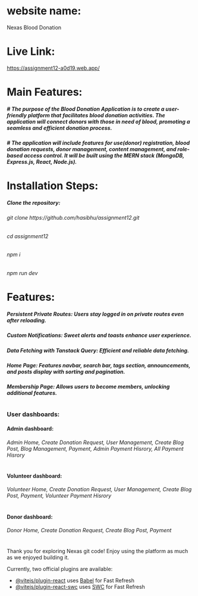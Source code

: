 # website name:
  Nexas Blood Donation
# Live Link: 
https://assignment12-a0d19.web.app/

#

# Main Features: 
<h5> # The purpose of the Blood Donation Application is to create a user-friendly platform that
facilitates blood donation activities. The application will connect donors with those in
need of blood, promoting a seamless and efficient donation process.</h5>

<h5> # The application will include features for use(donor) registration, blood donation
requests, donor management, content management, and role-based access control. It
will be built using the MERN stack (MongoDB, Express.js, React, Node.js).</h5>

# Installation Steps: 
<h5>Clone the repository:</h5>
<h6> git clone https://github.com/hasibhu/assignment12.git</h6>
<h6> cd assignment12</h6>
<h6> npm i</h6>
<h6> npm run dev</h6>



# Features: 
<h5>Persistent Private Routes: Users stay logged in on private routes even after reloading. </h5>
<h5>Custom Notifications: Sweet alerts and toasts enhance user experience. </h5>
<h5>Data Fetching with Tanstack Query: Efficient and reliable data fetching. </h5>
<h5>Home Page: Features navbar, search bar, tags section, announcements, and posts display with sorting and pagination. </h5>
<h5>Membership Page: Allows users to become members, unlocking additional features. </h5>

# 

<h3>User dashboards: </h3>
<h4>Admin dashboard: </h4>
<h6>Admin Home, Create Donation Request, User Management, Create Blog Post,  Blog Management, Payment, Admin Payment Hisrory, All Payment Hisrory  </h6>

# 
<h4>Volunteer dashboard: </h4>
<h6>Volunteer Home, Create Donation Request, User Management, Create Blog Post,   Payment, Volunteer Payment Hisrory</h6>

# 
<h4>Donor dashboard: </h4>
<h6>Donor Home, Create Donation Request,  Create Blog Post,   Payment  </h6>

# 




Thank you for exploring Nexas git code! Enjoy using the platform as much as we enjoyed building it.



Currently, two official plugins are available:

- [@vitejs/plugin-react](https://github.com/vitejs/vite-plugin-react/blob/main/packages/plugin-react/README.md) uses [Babel](https://babeljs.io/) for Fast Refresh
- [@vitejs/plugin-react-swc](https://github.com/vitejs/vite-plugin-react-swc) uses [SWC](https://swc.rs/) for Fast Refresh
